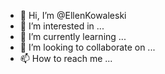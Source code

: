 - 👋 Hi, I’m @EllenKowaleski
- 👀 I’m interested in ...
- 🌱 I’m currently learning ...
- 💞️ I’m looking to collaborate on ...
- 📫 How to reach me ...

<!---
EllenKowaleski/EllenKowaleski is a ✨ special ✨ repository because its `README.md` (this file) appears on your GitHub profile.
You can click the Preview link to take a look at your changes.
--->
